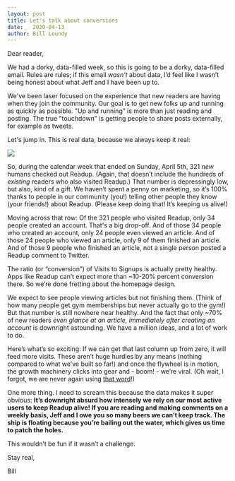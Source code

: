 ```yaml
---
layout: post
title: Let's talk about conversions
date:   2020-04-13
author: Bill Loundy
---
```

<p>
Dear reader,
</p>

<p>
We had a dorky, data-filled week, so this is going to be a dorky, data-filled email. Rules are rules; if this email <em>wasn’t</em> about data, I’d feel like I wasn’t being honest about what Jeff and I have been up to.
</p>

<p>
We've been laser focused on the experience that new readers are having when they join the community. Our goal is to get new folks up and running as quickly as possible. "Up and running” is more than just reading and posting. The true "touchdown" is getting people to share posts externally, for example as tweets.
</p>

<p>
Let's jump in. This is real data, because we always keep it real: 
</p>

<p>
<img src="http://blog.readup.com/pics/conversions.png" style="display:block;margin:0 auto;max-width:100%;">
</p>

<p>
So, during the calendar week that ended on Sunday, April 5th, 321 <em>new</em> humans checked out Readup. (Again, that doesn’t include the hundreds of <em>existing</em> readers who also visited Readup.) That number is depressingly low, but also, kind of a gift. We haven’t spent a penny on marketing, so it’s 100% thanks to people in our community (you!) telling other people they know (your friends!) about Readup. (Please keep doing that! It’s keeping us alive!)
</p> 

<p>
Moving across that row: Of the 321 people who visited Readup, only 34 people created an account. That's a big drop-off. And of those 34 people who created an account, only 24 people even viewed an article. And of those 24 people who viewed an article, only 9 of them finished an article. And of those 9 people who finished an article, not a single person posted a Readup comment to Twitter.
</p> 

<p>
The ratio (or “conversion”) of Visits to Signups is actually pretty healthy. Apps like Readup can’t expect more than ~10-20% percent conversion there. So we’re done fretting about the homepage design. 
</p> 

<p>
We expect to see people viewing articles but not finishing them. (Think of how many people get gym memberships but never actually go to the gym!) But that number is still nowhere near healthy. And the fact that only ~70% of new readers <em>even glance at an article, immediately after creating an account</em> is downright astounding. We have a million ideas, and a lot of work to do. 
</p>

<p>
Here’s what’s so exciting: If we can get that last column up from zero, it will feed more visits. These aren’t huge hurdles by any means (nothing compared to what we’ve built so far!) and once the flywheel is in motion, the growth machinery clicks into gear and - boom! - we’re viral. (Oh wait, I forgot, we are never again using <a href="https://readup.com/read/the-new-yorker/against-the-idea-of-the-coronavirus-as-metaphor">that word</a>!)
</p>

<p>
One more thing. I need to scream this because the data makes it super obvious: <strong>It’s downright absurd how intensely we rely on our most active users to keep Readup alive! If you are reading and making comments on a weekly basis, Jeff and I owe you so many beers we can’t keep track. The ship is floating because you’re bailing out the water, which gives us time to patch the holes.</strong>
</p>

<p>
This wouldn’t be fun if it wasn’t a challenge.  
</p>

<p>
Stay real, 
</p>

<p>
Bill
</p>